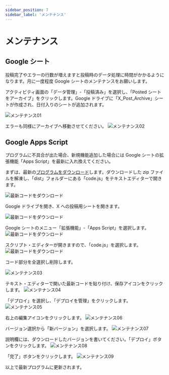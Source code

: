 ```yaml
---
sidebar_position: 7
sidebar_label: 'メンテナンス'
---
```


# メンテナンス

## Google シート

投稿完了やエラーの行数が増えますと投稿時のデータ処理に時間がかかるようになります。月に一度程度 Google シートのメンテナンスをお願いします。

アクティビティ画面の「データ管理」-「投稿済み」を選択し、「Posted シートをアーカイブ」をクリックします。Google ドライブに「X_Post_Archive」シートが作成され、日付入りのシートが追加されます。

![メンテナンス01](./img07/men01.jpg)

エラーも同様にアーカイブへ移動させてください。
![メンテナンス02](./img07/men02.jpg)

## Google Apps Script

プログラムに不具合が出た場合、新規機能追加した場合には Google シートの拡張機能「Apps Script」を最新に入れ換えてください。

まずは、最新の[プログラムをダウンロード](https://github.com/kztmk/x_Autopost/releases)します。ダウンロードした zip ファイルを解凍し、「dist」フォルダーにある「code.js」をテキストエディターで開きます。

![最新コードをダウンロード](./img07/men06.jpg)

Google ドライブを開き、X への投稿用シートを開きます。

![最新コードをダウンロード](./img07/men03.jpg)

Google シートのメニュー「拡張機能」-「Apps Script」を選択します。
![最新コードをダウンロード](./img07/men04.jpg)

スクリプト・エディターが開きますので、「code.js」を選択します。
![最新コードをダウンロード](./img07/men05.jpg)

コード部分を全選択し削除します。

![メンテナンス03](./img07/ment01.jpg)

テキスト・エディターで開いた最新コードを貼り付け、保存アイコンをクリックします。
![メンテナンス04](./img07/ment02.jpg)

「デプロイ」を選択し、「デプロイを管理」をクリックします。
![メンテナンス05](./img07/ment03.jpg)

右上の編集アイコンをクリックします。
![メンテナンス06](./img07/ment04.jpg)

バージョン選択から「新バージョン」を選択します。
![メンテナンス07](./img07/ment05.jpg)

説明欄には、ダウンロードしたバージョンを書いてください。「デプロイ」ボタンをクリックします。
![メンテナンス08](./img07/ment06.jpg)

「完了」ボタンをクリックします。
![メンテナンス09](./img07/ment07.jpg)

以上で最新プログラムに更新されます。

